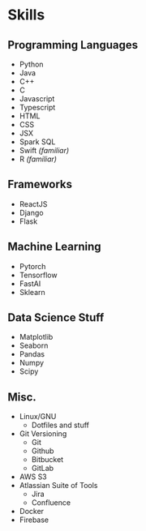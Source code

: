 
# Skills
## Programming Languages
- Python
- Java
- C++
- C
- Javascript
- Typescript
- HTML
- CSS 
- JSX
- Spark SQL
- Swift *(familiar)*
- R *(familiar)*

## Frameworks
- ReactJS
- Django
- Flask

## Machine Learning
- Pytorch
- Tensorflow
- FastAI
- Sklearn

## Data Science Stuff
- Matplotlib
- Seaborn
- Pandas
- Numpy
- Scipy

## Misc.
- Linux/GNU
  - Dotfiles and stuff
- Git Versioning
  - Git
  - Github
  - Bitbucket
  - GitLab
- AWS S3
- Atlassian Suite of Tools
  - Jira
  - Confluence  
- Docker
- Firebase
 

